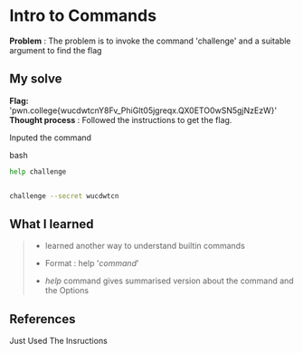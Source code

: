 



# Intro to Commands 

**Problem** : The problem is to invoke  the command 'challenge' and a suitable argument  to find the flag

## My solve

**Flag:** 'pwn.college{wucdwtcnY8Fv_PhiGlt05jgreqx.QX0ETO0wSN5gjNzEzW}'
**Thought process** :   Followed the instructions  to get the flag.

Inputed the command


bash
```bash
help challenge


challenge --secret wucdwtcn 
```


## What I learned
>* learned  another way to understand builtin commands 
>  
> 
>* Format : help '*command*'
>
>
>*  *help* command gives summarised version about the command and the Options  
> 
> 
>  

## References
Just Used The Insructions
